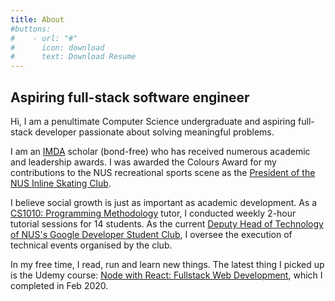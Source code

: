 ```yaml
---
title: About
#buttons:
#    - url: "#"
#      icon: download
#      text: Download Resume
---
```


## Aspiring full-stack software engineer

Hi, I am a penultimate Computer Science undergraduate and aspiring full-stack developer passionate about solving meaningful problems.

I am an [IMDA](https://www.imda.gov.sg) scholar (bond-free) who has received numerous academic and leadership awards. I was awarded the Colours Award for my contributions to the NUS recreational sports scene as the [President of the NUS Inline Skating Club](https://www.instagram.com/nusskating/?hl=en).

I believe social growth is just as important as academic development. As a [CS1010: Programming Methodology](https://nusmods.com/modules/CS1010/programming-methodology) tutor, I conducted weekly 2-hour tutorial sessions for 14 students. As the current [Deputy Head of Technology of NUS's Google Developer Student Club](https://dscnustech.github.io), I oversee the execution of technical events organised by the club.

In my free time, I read, run and learn new things. The latest thing I picked up is the Udemy course: [Node with React: Fullstack Web Development](https://www.udemy.com/certificate/UC-e3c08245-a935-45b7-91da-6cc690f3dd30/?utm_source=sendgrid.com&utm_medium=email&utm_campaign=email), which I completed in Feb 2020.
